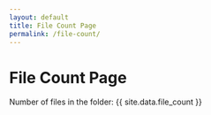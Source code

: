 ```yaml
---
layout: default
title: File Count Page
permalink: /file-count/
---
```


# File Count Page

Number of files in the folder: {{ site.data.file_count }}
